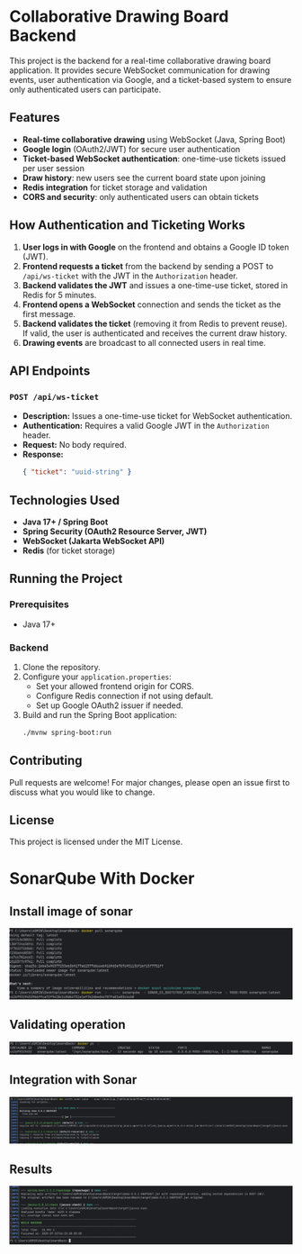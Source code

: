 # Collaborative Drawing Board Backend

This project is the backend for a real-time collaborative drawing board application. It provides secure WebSocket communication for drawing events, user authentication via Google, and a ticket-based system to ensure only authenticated users can participate.

## Features
- **Real-time collaborative drawing** using WebSocket (Java, Spring Boot)
- **Google login** (OAuth2/JWT) for secure user authentication
- **Ticket-based WebSocket authentication**: one-time-use tickets issued per user session
- **Draw history**: new users see the current board state upon joining
- **Redis integration** for ticket storage and validation
- **CORS and security**: only authenticated users can obtain tickets

## How Authentication and Ticketing Works
1. **User logs in with Google** on the frontend and obtains a Google ID token (JWT).
2. **Frontend requests a ticket** from the backend by sending a POST to `/api/ws-ticket` with the JWT in the `Authorization` header.
3. **Backend validates the JWT** and issues a one-time-use ticket, stored in Redis for 5 minutes.
4. **Frontend opens a WebSocket** connection and sends the ticket as the first message.
5. **Backend validates the ticket** (removing it from Redis to prevent reuse). If valid, the user is authenticated and receives the current draw history.
6. **Drawing events** are broadcast to all connected users in real time.

## API Endpoints

### `POST /api/ws-ticket`
- **Description:** Issues a one-time-use ticket for WebSocket authentication.
- **Authentication:** Requires a valid Google JWT in the `Authorization` header.
- **Request:** No body required.
- **Response:**
  ```json
  { "ticket": "uuid-string" }
  ```

## Technologies Used
- **Java 17+ / Spring Boot**
- **Spring Security (OAuth2 Resource Server, JWT)**
- **WebSocket (Jakarta WebSocket API)**
- **Redis** (for ticket storage)

## Running the Project

### Prerequisites
- Java 17+

### Backend
1. Clone the repository.
2. Configure your `application.properties`:
   - Set your allowed frontend origin for CORS.
   - Configure Redis connection if not using default.
   - Set up Google OAuth2 issuer if needed.
3. Build and run the Spring Boot application:
   ```bash
   ./mvnw spring-boot:run
   ```

## Contributing
Pull requests are welcome! For major changes, please open an issue first to discuss what you would like to change.

## License
This project is licensed under the MIT License.

# SonarQube With Docker

## Install image of sonar
![image](images/docker.png)
## Validating operation
![image](images/docker2.png)
## Integration with Sonar
![image](images/sonar.png)
## Results
![image](images/sonar2.png)